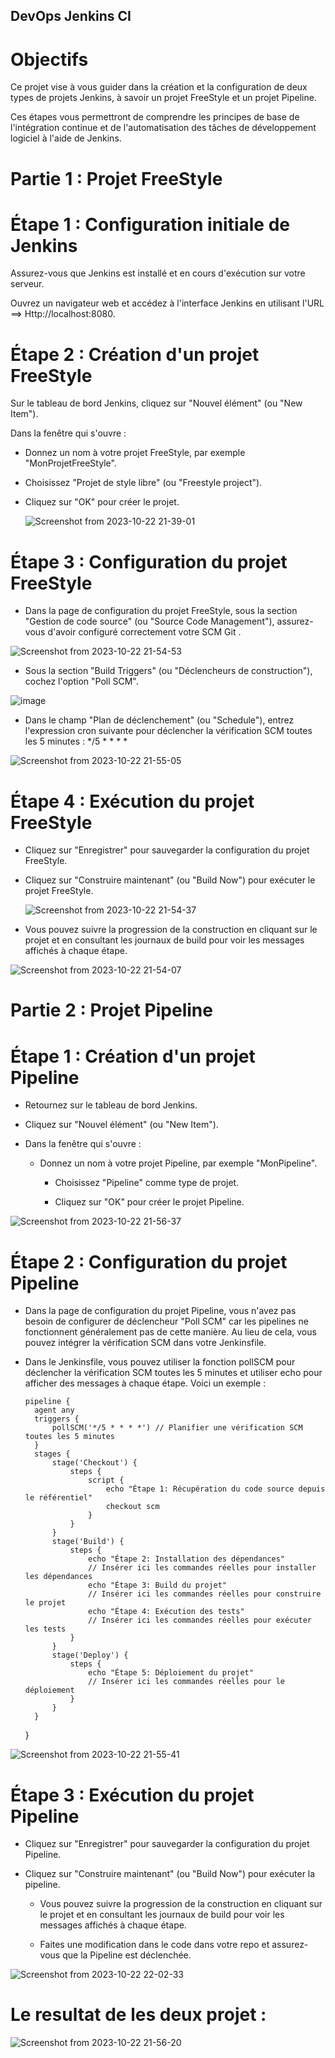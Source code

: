 ##  DevOps Jenkins CI

# Objectifs

Ce projet vise à vous guider dans la création et la configuration de deux types de projets Jenkins, à savoir un projet FreeStyle et un projet Pipeline. 

Ces étapes vous permettront de comprendre les principes de base de l'intégration continue et de l'automatisation des tâches de développement logiciel à l'aide de Jenkins.


# Partie 1 : Projet FreeStyle


  # Étape 1 : Configuration initiale de Jenkins



   Assurez-vous que Jenkins est installé et en cours d'exécution sur votre serveur.

    
  Ouvrez un navigateur web et accédez à l'interface Jenkins en utilisant l'URL  ==>  Http://localhost:8080.



  # Étape 2 : Création d'un projet FreeStyle
  

  Sur le tableau de bord Jenkins, cliquez sur "Nouvel élément" (ou "New Item").
  
  Dans la fenêtre qui s'ouvre :


 - Donnez un nom à votre projet FreeStyle, par exemple "MonProjetFreeStyle".

   
 - Choisissez "Projet de style libre" (ou "Freestyle project").

   
 - Cliquez sur "OK" pour créer le projet.
   

   ![Screenshot from 2023-10-22 21-39-01](https://github.com/AchourMaryem/Jenkins/assets/95104454/b2938b8f-f675-40de-af4e-f84b7eb71bd5)



  



# Étape 3 : Configuration du projet FreeStyle



  - Dans la page de configuration du projet FreeStyle, sous la section "Gestion de code source" (ou "Source Code Management"), assurez-vous d'avoir configuré correctement votre SCM  Git .

![Screenshot from 2023-10-22 21-54-53](https://github.com/AchourMaryem/Jenkins/assets/95104454/7b463629-b34f-4bbc-8be3-2ec747fbfe6f)

  
  - Sous la section "Build Triggers" (ou "Déclencheurs de construction"), cochez l'option "Poll SCM".
    
![image](https://github.com/AchourMaryem/Jenkins/assets/95104454/06726482-d92f-4e48-b992-51e2f6986662)

    
   - Dans le champ "Plan de déclenchement" (ou "Schedule"), entrez l'expression cron suivante pour déclencher la vérification SCM toutes les 5 minutes : */5 * * * *


![Screenshot from 2023-10-22 21-55-05](https://github.com/AchourMaryem/Jenkins/assets/95104454/3c9d480d-2358-4971-8a85-2d0958e336c1)


# Étape 4 : Exécution du projet FreeStyle

  - Cliquez sur "Enregistrer" pour sauvegarder la configuration du projet FreeStyle.
  
  - Cliquez sur "Construire maintenant" (ou "Build Now") pour exécuter le projet FreeStyle.


    ![Screenshot from 2023-10-22 21-54-37](https://github.com/AchourMaryem/Jenkins/assets/95104454/b98f110d-706a-4dae-b517-bbb9487f6eed)


- Vous pouvez suivre la progression de la construction en cliquant sur le projet et en consultant les journaux de build pour voir les messages affichés à chaque étape.





![Screenshot from 2023-10-22 21-54-07](https://github.com/AchourMaryem/Jenkins/assets/95104454/31925964-8c46-413c-9117-99a0455439b9)



# Partie 2 : Projet Pipeline

# Étape 1 : Création d'un projet Pipeline

  - Retournez sur le tableau de bord Jenkins.

    
- Cliquez sur "Nouvel élément" (ou "New Item").

  
- Dans la fenêtre qui s'ouvre :
  

    - Donnez un nom à votre projet Pipeline, par exemple "MonPipeline".

      - Choisissez "Pipeline" comme type de projet.
  
      - Cliquez sur "OK" pour créer le projet Pipeline.




![Screenshot from 2023-10-22 21-56-37](https://github.com/AchourMaryem/Jenkins/assets/95104454/7d0f3f04-26e9-465f-bb20-0258f0b57ec6)

# Étape 2 : Configuration du projet Pipeline

  - Dans la page de configuration du projet Pipeline, vous n'avez pas besoin de configurer de déclencheur "Poll SCM" car les pipelines ne fonctionnent généralement pas de cette manière. Au lieu de cela, vous pouvez intégrer la vérification SCM dans votre Jenkinsfile.

- Dans le Jenkinsfile, vous pouvez utiliser la fonction pollSCM pour déclencher la vérification SCM toutes les 5 minutes et utiliser echo pour afficher des messages à chaque étape. Voici un exemple :

  
      pipeline {
        agent any
        triggers {
            pollSCM('*/5 * * * *') // Planifier une vérification SCM toutes les 5 minutes
        }
        stages {
            stage('Checkout') {
                steps {
                    script {
                        echo "Étape 1: Récupération du code source depuis le référentiel"
                        checkout scm
                    }
                }
            }
            stage('Build') {
                steps {
                    echo "Étape 2: Installation des dépendances"
                    // Insérer ici les commandes réelles pour installer les dépendances
                    echo "Étape 3: Build du projet"
                    // Insérer ici les commandes réelles pour construire le projet
                    echo "Étape 4: Exécution des tests"
                    // Insérer ici les commandes réelles pour exécuter les tests
                }
            }
            stage('Deploy') {
                steps {
                    echo "Étape 5: Déploiement du projet"
                    // Insérer ici les commandes réelles pour le déploiement
                }
            }
        }
    }

    

![Screenshot from 2023-10-22 21-55-41](https://github.com/AchourMaryem/Jenkins/assets/95104454/041fc410-b0a7-4366-8cdc-11cdbbff4a31)


# Étape 3 : Exécution du projet Pipeline

  - Cliquez sur "Enregistrer" pour sauvegarder la configuration du projet Pipeline.

- Cliquez sur "Construire maintenant" (ou "Build Now") pour exécuter la pipeline.

  - Vous pouvez suivre la progression de la construction en cliquant sur le projet et en consultant les journaux de build pour voir les messages affichés à chaque étape.

  - Faites une modification dans le code dans votre repo et assurez-vous que la Pipeline est déclenchée.

![Screenshot from 2023-10-22 22-02-33](https://github.com/AchourMaryem/Jenkins/assets/95104454/a747e745-9545-4255-b59f-364664c203f9)


# Le resultat de les deux projet : 
 
![Screenshot from 2023-10-22 21-56-20](https://github.com/AchourMaryem/Jenkins/assets/95104454/31d53a47-fb09-46d3-aaa7-e48237e41b3d)
